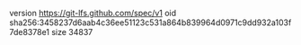 version https://git-lfs.github.com/spec/v1
oid sha256:3458237d6aab4c36ee51123c531a864b839964d0971c9dd932a103f7de8378e1
size 34837
